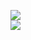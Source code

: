 [![](https://img.shields.io/badge/Made%20With-Github%20Spray-lightgrey.svg?style=for-the-badge&logo=github)](https://github.com/Annihil/github-spray#30354)  
[![](https://i.imgur.com/2DrTn0Z.gif)](https://github.com/Annihil/github-spray)